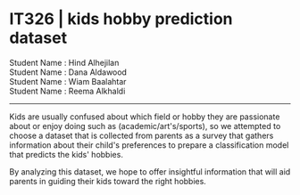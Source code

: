 # IT326 | kids hobby prediction dataset

Student Name : Hind Alhejilan                                
Student Name : Dana Aldawood                     
Student Name : Wiam Baalahtar                      
Student Name : Reema Alkhaldi  
____________________________________________________________________

Kids are usually confused about which field or hobby they are passionate about or enjoy doing such as (academic/art's/sports), so we attempted to choose a dataset that is collected from parents as a survey that gathers information about their child's preferences to prepare a classification model that predicts the kids' hobbies.

By analyzing this dataset, we hope to offer insightful information that will aid parents in guiding their kids toward the right hobbies.



